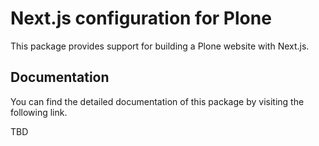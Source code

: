 # Next.js configuration for Plone

This package provides support for building a Plone website with Next.js.

## Documentation

You can find the detailed documentation of this package by visiting the following link.

TBD
